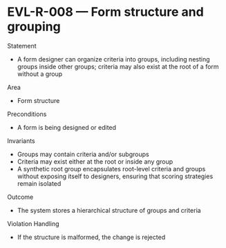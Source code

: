 # EVL-R-008 — Form structure and grouping

Statement
- A form designer can organize criteria into groups, including nesting groups inside other groups; criteria may also exist at the root of a form without a group

Area
- Form structure

Preconditions
- A form is being designed or edited

Invariants
- Groups may contain criteria and/or subgroups
- Criteria may exist either at the root or inside any group
- A synthetic root group encapsulates root-level criteria and groups without exposing itself to designers, ensuring that scoring strategies remain isolated

Outcome
- The system stores a hierarchical structure of groups and criteria

Violation Handling
- If the structure is malformed, the change is rejected
